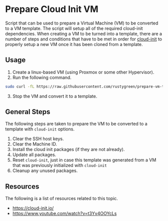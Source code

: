 # Prepare Cloud Init VM
Script that can be used to prepare a Virtual Machine (VM) to be converted to a VM template. The script will setup all of the required cloud-init dependencies. When creating a VM to be turned into a template, there are a number of steps and conditions that have to be met in order for [cloud-init](https://cloud-init.io/) to properly setup a new VM once it has been cloned from a template.

## Usage
1. Create a linux-based VM (using Proxmox or some other Hypervisor).
2. Run the following command.
```bash
sudo curl -fL https://raw.githubusercontent.com/rustygreen/prepare-vm-template/main/setup.sh | sh -
```
3. Stop the VM and convert it to a template.

## General Steps
The following steps are taken to prepare the VM to be converted to a template with `cloud-init` options.
1. Clear the SSH host keys.
2. Clear the Machine ID.
3. Install the cloud init packages (if they are not already).
4. Update all packages.
5. Reset `cloud-init`, just in case this template was generated from a VM that was previously initialized with `cloud-init`
6. Cleanup any unused packages.

## Resources
The following is a list of resources related to this topic.
- https://cloud-init.io/
- https://www.youtube.com/watch?v=t3Yv4OOYcLs
